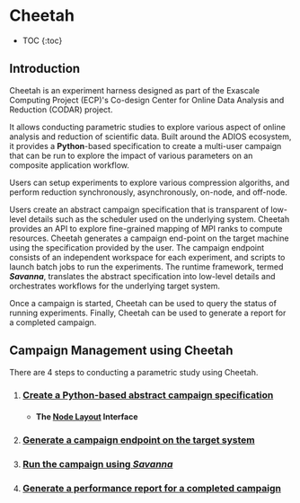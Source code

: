 Cheetah
=======

* TOC
{:toc}


## Introduction
Cheetah is an experiment harness designed as part of the Exascale Computing Project (ECP)'s Co-design Center for Online Data Analysis and Reduction (CODAR) project. 

It allows conducting parametric studies to explore various aspect of online analysis and reduction of scientific data.
Built around the ADIOS ecosystem, it provides a **Python**-based specification to create a multi-user campaign that can be run to explore the impact of various parameters on an composite application workflow.

Users can setup experiments to explore various compression algoriths, and perform reduction synchronously, asynchronously, on-node, and off-node.

Users create an abstract campaign specification that is transparent of low-level details such as the scheduler used on the underlying system.
Cheetah provides an API to explore fine-grained mapping of MPI ranks to compute resources.
Cheetah generates a campaign end-point on the target machine using the specification provided by the user.
The campaign endpoint consists of an independent workspace for each experiment, and scripts to launch batch jobs to run the experiments.
The runtime framework, termed **_Savanna_**, translates the abstract specification into low-level details and orchestrates workflows for the underlying target system.

Once a campaign is started, Cheetah can be used to query the status of running experiments. Finally, Cheetah can be used to generate a report for a completed campaign.


## Campaign Management using Cheetah
There are 4 steps to conducting a parametric study using Cheetah.

1. ### [Create a Python-based abstract campaign specification](docs/campaign-spec)

    - #### The [Node Layout](docs/node-layout) Interface

2. ### [Generate a campaign endpoint on the target system](docs/campaign-create)
3. ### [Run the campaign using _Savanna_](docs/campaign-run)
4. ### [Generate a performance report for a completed campaign](docs/perf-report)

